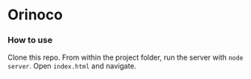 # Orinoco

### How to use

Clone this repo. From within the project folder, run the server with `node server`.
Open `index.html` and navigate.
